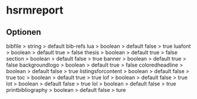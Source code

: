 # hsrmreport
## Optionen 
bibfile             > string    > default bib-refs
lua                 > boolean   > default false         > true
luafont             > boolean   > default true          > false
thesis              > boolean   > default true          > false
section             > boolean   > default false         > true
banner              > boolean   > default true          > false
backgroundlogo      > boolean   > default true          > false
coloredheadline     > boolean   > default false         > true
listingsforcontent  > boolean   > default false         > true
toc                 > boolean   > default true          > true
lof                 > boolean   > default false         > true
lot                 > boolean   > default false         > true
lol                 > boolean   > default false         > true
printbibliography   > boolean   > default false         > ture 

